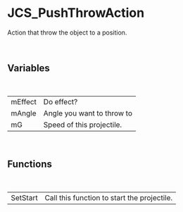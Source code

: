 <div id="content-header">
  <h1>JCS_PushThrowAction</h1>
</div>

<p>
  Action that throw the object to a position.
</p>


<br/>
<h2>Variables</h2>
<br/>

<table>
  <tr>
    <td>mEffect</td>
    <td>Do effect?</td>
  </tr>
  <tr>
    <td>mAngle</td>
    <td>Angle you want to throw to</td>
  </tr>
  <tr>
    <td>mG</td>
    <td>Speed of this projectile.</td>
  </tr>
</table>


<br/>
<h2>Functions</h2>
<br/>

<table>
  <tr>
    <td>SetStart</td>
    <td>Call this function to start the projectile.</td>
  </tr>
</table>
